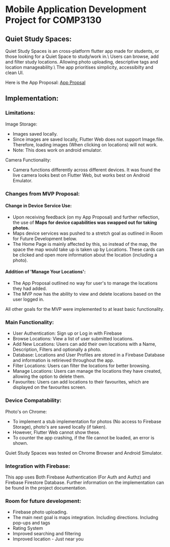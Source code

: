 # Mobile Application Development Project for COMP3130

## Quiet Study Spaces:
Quiet Study Spaces is an cross-platform flutter app made for students, or those looking for a Quiet Space to study/work in.\\
Users can browse, add and filter study locations. Allowing photo uploading, descriptive tags and location manageability.\\
The app prioritises simplicity, accessibilty and clean UI.



Here is the App Proposal: [App Propsal](DESIGN/README.md)

## Implementation:

### Limitations:
Image Storage:
- Images saved locally.
- Since images are saved locally, Flutter Web does not support Image.file. Therefore, loading images (When clicking on locations) will not work. 
- Note: This does work on android emulator.

Camera Functionality:
- Camera functions differently across different devices. It was found the live camera looks best on Flutter Web, but works best on Android Emulator.

### Changes from MVP Proposal:
#### Change in Device Service Use:
- Upon receiving feedback (on my App Proposal) and further reflection, the use of **Maps for device capabilities was swapped out for taking photos.**
- Maps device services was pushed to a stretch goal as outlined in Room for Future Development below.
- The Home Page is mainly affected by this, so instead of the map, the space the map would take up is taken up by Locations. These cards can be clicked and open more information about the location (including a photo).

#### Addition of 'Manage Your Locations':
- The App Proposal outlined no way for user's to manage the locations they had added.
- The MVP now has the ability to view and delete locations based on the user logged in.

All other goals for the MVP were implemented to at least basic functionality.

### Main Functionality:
- User Authentication: Sign up or Log in with Firebase
- Browse Locations: View a list of user submitted locations.
- Add New Locations: Users can add their own locations with a Name, Description, Filters and optionally a photo.
- Database: Locations and User Profiles are stored in a Firebase Database and information is retirieved throughout the app.
- Filter Locations: Users can filter the locations for better browsing.
- Manage Locations: Users can manage the locations they have created, allowing the option to delete them.
- Favourites: Users can add locations to their favourites, which are displayed on the favourites screen.

### Device Compatability:
Photo's on Chrome:
- To implement a stub implementation for photos (No access to Firebase Storage), photo's are saved locally (if taken).
- However, Flutter Web cannot show these.
- To counter the app crashing, if the file cannot be loaded, an error is shown.

Quiet Study Spaces was tested on Chrome Browser and Android Simulator.

### Integration with Firebase:
This app uses Both Firebase Authentication (For Auth and Authz) and Firebase Firestore Database. Further information on the implementation can be found in the project documentation.

### Room for future development:
- Firebase photo uploading.
- The main next goal is maps integration. Including directions. Includng pop-ups and tags
- Rating System
- Improved searching and filtering
- Improved location - Just near you
